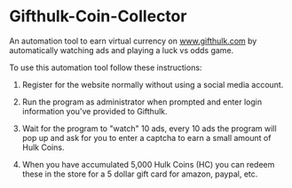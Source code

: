 # Gifthulk-Coin-Collector
An automation tool to earn virtual currency on www.gifthulk.com by automatically watching ads and playing a luck vs odds game. 

To use this automation tool follow these instructions:

1. Register for the website normally without using a social media account.

2. Run the program as administrator when prompted and enter login information you've provided to Gifthulk.

3. Wait for the program to "watch" 10 ads, every 10 ads the program will pop up and ask for you to enter a captcha to earn a small amount of Hulk Coins.

4. When you have accumulated 5,000 Hulk Coins (HC) you can redeem these in the store for a 5 dollar gift card for amazon, paypal, etc.
